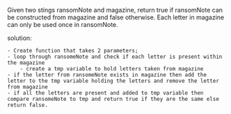 Given two stings ransomNote and magazine, 
return true if ransomNote can be constructed from magazine and false otherwise.
Each letter in magazine can only be used once in ransomNote. 

solution:

    - Create function that takes 2 parameters;
    - loop through ransomeNote and check if each letter is present within the magazine
        - create a tmp variable to hold letters taken from magazine
    - if the letter from ransomeNote exists in magazine then add the letter to the tmp variable holding the letters and remove the letter from magazine
    - if all the letters are present and added to tmp variable then compare ransomeNote to tmp and return true if they are the same else return false.